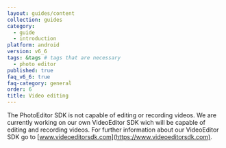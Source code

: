 ```yaml
---
layout: guides/content
collection: guides
category:
  - guide
  - introduction
platform: android
version: v6_6
tags: &tags # tags that are necessary
  - photo editor
published: true
faq_v6_6: true
faq-category: general
order: 6
title: Video editing
---
```


The PhotoEditor SDK is not capable of editing or recording videos. We are currently working on our own VideoEditor SDK wich will be capable of editing and recording videos.
For further information about our VideoEditor SDK go to [www.videoeditorsdk.com](https://www.videoeditorsdk.com).